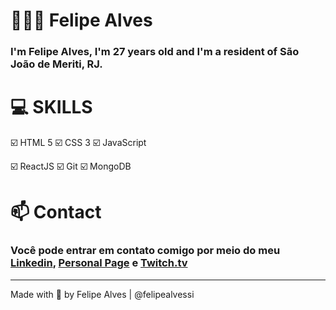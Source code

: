 
# 👨🏻‍💻 Felipe Alves 

 ### I'm Felipe Alves, I'm 27 years old and I'm a resident of São João de Meriti, RJ.


# 💻 SKILLS

☑️ HTML 5
☑️ CSS 3
☑️ JavaScript

☑️ ReactJS
☑️ Git
☑️ MongoDB

# 📫 Contact

### Você pode entrar em contato comigo por meio do meu [Linkedin](https://www.linkedin.com/in/felipealvessi/), [Personal Page](https://www.felipealvessi.com.br/) e [Twitch.tv](https://www.twitch.tv/felipealvessi)

<hr>
Made with 💙 by Felipe Alves | @felipealvessi
